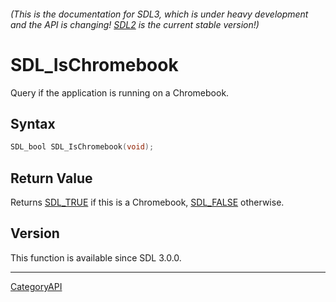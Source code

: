###### (This is the documentation for SDL3, which is under heavy development and the API is changing! [SDL2](https://wiki.libsdl.org/SDL2/) is the current stable version!)
# SDL_IsChromebook

Query if the application is running on a Chromebook.

## Syntax

```c
SDL_bool SDL_IsChromebook(void);

```

## Return Value

Returns [SDL_TRUE](SDL_TRUE.md) if this is a Chromebook,
[SDL_FALSE](SDL_FALSE.md) otherwise.

## Version

This function is available since SDL 3.0.0.

----
[CategoryAPI](CategoryAPI.md)
